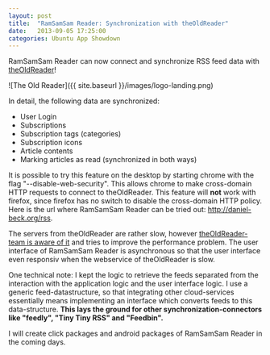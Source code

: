 ```yaml
---
layout: post
title:  "RamSamSam Reader: Synchronization with theOldReader"
date:   2013-09-05 17:25:00
categories: Ubuntu App Showdown
---
```


RamSamSam Reader can now connect and synchronize RSS feed data with <a href="http://theoldreader.com/">theOldReader</a>!

![The Old Reader]({{ site.baseurl }}/images/logo-landing.png)

In detail, the following data are synchronized:

- User Login
- Subscriptions
- Subscription tags (categories)
- Subscription icons
- Article contents
- Marking articles as read (synchronized in both ways)

It is possible to try this feature on the desktop by starting chrome with the flag "--disable-web-security". This allows chrome to make cross-domain HTTP requests to connect to theOldReader. This feature will <b>not</b> work with firefox, since firefox has no switch to disable the cross-domain HTTP policy. Here is the url where RamSamSam Reader can be tried out: <a href="http://daniel-beck.org/rss">http://daniel-beck.org/rss</a>.

The servers from theOldReader are rather slow, however <a href="https://twitter.com/jenbshaw/status/372914880950444033">theOldReader-team is aware of it</a> and tries to improve the performance problem. The user interface of RamSamSam Reader is asynchronous so that the user interface even responsiv when the webservice of theOldReader is slow.

One technical note: I kept the logic to retrieve the feeds separated from the interaction with the application logic and the user interface logic. I use a generic feed-datastructure, so that integrating other cloud-services essentially means implementing an interface which converts feeds to this data-structure. <strong>This lays the ground for other synchronization-connectors like "feedly", "Tiny Tiny RSS" and "Feedbin".</strong>

I will create click packages and android packages of RamSamSam Reader in the coming days.
